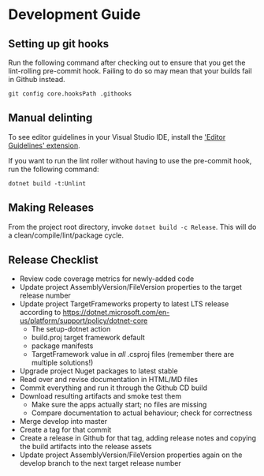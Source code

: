 # Development Guide

## Setting up git hooks

Run the following command after checking out to ensure that you get the lint-rolling pre-commit hook. Failing to do so may mean that your
builds fail in Github instead.

`git config core.hooksPath .githooks`

## Manual delinting

To see editor guidelines in your Visual Studio IDE, install the ['Editor Guidelines' extension](https://marketplace.visualstudio.com/items?itemName=PaulHarrington.EditorGuidelinesPreview).

If you want to run the lint roller without having to use the pre-commit hook, run the following command:

`dotnet build -t:Unlint`

## Making Releases

From the project root directory, invoke `dotnet build -c Release`. This will do a clean/compile/lint/package cycle.

## Release Checklist

* Review code coverage metrics for newly-added code
* Update project AssemblyVersion/FileVersion properties to the target release number
* Update project TargetFrameworks property to latest LTS release according to https://dotnet.microsoft.com/en-us/platform/support/policy/dotnet-core
  * The setup-dotnet action
  * build.proj target framework default
  * package manifests
  * TargetFramework value in _all_ .csproj files (remember there are multiple solutions!)
* Upgrade project Nuget packages to latest stable
* Read over and revise documentation in HTML/MD files
* Commit everything and run it through the Github CD build
* Download resulting artifacts and smoke test them
  * Make sure the apps actually start; no files are missing
  * Compare documentation to actual behaviour; check for correctness
* Merge develop into master
* Create a tag for that commit
* Create a release in Github for that tag, adding release notes and copying the build artifacts into the release assets
* Update project AssemblyVersion/FileVersion properties again on the develop branch to the next target release number